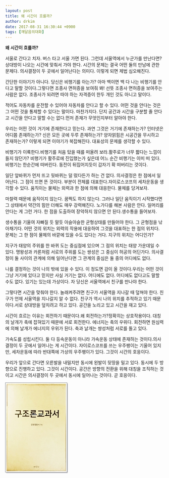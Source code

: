 ```yaml
---
layout: post
title: 왜 시간이 흐를까?
author: drkim
date: 2017-08-31 16:30:44 +0900
tags: [깨달음의대화]
---
```


**왜 시간이 흐를까?**

  


서울로 간다고 치자. 버스 타고 서울 가면 된다. 그런데 서울역에서 누군가를 만난다면? 상대방이 나오는 시간에 맞춰서 가야 한다. 시간의 문제는 결국 어떤 둘의 만남에 관한 문제다. 의사결정이 두 곳에서 일어난다는 의미다. 이렇게 되면 제법 심오해진다.

  


간단한 이야기가 아니다. 당신은 비행기를 아는가? 아마 백이면 백 다 나는 비행기를 안다고 말할 것이다.그렇다면 조종사 면허증을 보여줘 봐! 선뜻 조종사 면허증을 보여주는 사람은 없다. 조종사가 되려면 따야 하는 자격증이 한두 개인 것도 아니고 말이다.

  


적어도 자동차를 운전할 수 있어야 자동차를 안다고 할 수 있다. 어떤 것을 안다는 것은 그 어떤 것을 통제할 수 있다는 말이다. 마찬가지다. 단지 공간과 시간을 구분할 줄 안다고 시간을 안다고 말할 수는 없다.먼저 존재가 무엇인지부터 알아야 한다.

  


우리는 어떤 것이 거기에 존재한다고 믿는다. 과연 그것은 거기에 존재하는가? 인터넷은 어디쯤 존재하는가? 신은 모든 곳에 두루 존재하는가? 양자얽힘은 시공간을 무시하고 존재하는가? 이렇게 되면 이야기가 복잡해진다. 대표성의 문제를 생각할 수 있다.

  


비행기가 이륙한다.비행기를 처음 탔을 때를 떠올려 보라.활주로가 너무 짧다는 느낌이 들지 않던가? 비행기가 활주로에 진입했는가 싶은데 어느 순간 비행기는 이미 떠 있다. 비행기는 한순간에 떠버린다. 동전이 뒤집어지듯이 갑자기 확 떠버리는 것이다.

  


일단 앞바퀴가 먼저 뜨고 뒷바퀴는 덜 떴다든가 하는 건 없다. 의사결정은 한 점에서 일어난다. 그 점이 뜨면 뜬 것이다. 부분이 전체를 대표한다.자이로스코프의 세차운동을 생각할 수 있다. 움직이는 물체는 외력과 한 점에 의해 대응한다. 물체를 당겨보자.

  


마찰력 때문에 움직이지 않는다. 꿈쩍도 하지 않는다. 그러나 일단 움직이기 시작했다면 그 상태에서 약간의 힘만 더해도 매우 강력해진다. 노가다를 해본 사람은 안다. 일머리를 안다는 게 그런 거다. 한 점을 도출하여 장악하지 않으면 안 된다.생수통을 들어보자.

  


생수통을 기울여 자빠질 듯 말듯 아슬아슬한 균형상태를 만들어야 한다. 그 균형점을 낚아채기다. 어떤 것의 위치는 외력의 작용에 대응하여 그것을 대표하는 한 점의 위치다. 문제는 그 한 점이 물체의 바깥에 있을 수도 있다는 거다. 지구의 위치는 어디인가?

  


지구가 태양의 주위를 한 바퀴 도는 중심점에 있으며 그 점의 위치는 태양 가운데일 수 있다. 명왕성과 카론처럼 서로의 주위를 도는 쌍성은 그 중심이 허공의 어딘가다. 의사결정이 둘 사이의 관계에 의해 일어난다면 그 관계의 중심은 둘 중의 어디에도 없다.

  


나를 결정하는 것이 나의 밖에 있을 수 있다. 이 정도면 감이 올 것이다.우리는 어떤 것이 그냥 거기에 있다고 믿지만 사실 거기는 없다. 어디에도 없다. 어디에도 없다고도 말할 수도 없다. 있기는 있는데 가상이다. 자 당신은 서울역에서 친구를 만나야 한다.

  


그렇다면 시간을 맞춰야 한다. 놀래켜주려면 친구가 서울역을 지나갈 때 덮쳐야 한다. 친구가 언제 서울역을 지나갈지 알 수 없다. 친구가 역시 나의 위치를 추적하고 있기 때문이다.서로 상대방을 덮치려고 하고 있다. 공간을 노리고 있고 시간을 재고 있다.

  


시간이 흐르는 이유는 회전하기 때문이다.왜 회전하는가?정확히는 상호작용이다. 대칭의 날개가 축에 잡혀있기 때문에 서로 회전한다. 에너지는 축의 우위다. 회전하면 원심력에 의해 날개가 에너지의 우위가 된다. 축과 날개는 쌍성처럼 서로를 돌고 있다.

  


가속도를 성립시킨다. 둘 다 등속운동이 아니라 가속운동 상태에 존재하는 것이다.의사결정이 두 곳에서 일어나는 게 시간이다. 자이로스코프를 쓰는 우주팽이는 기울어 있지만, 세차운동에 따라 반대쪽에 가상의 우주팽이가 있다. 그것이 시간의 호응이다.

  


우리가 앞으로 간다면 오른발을 내밀지만 동시에 왼발이 뒷땅을 밀고 있다. 동시에 두 방향으로 진행하고 있다. 그것이 시간이다. 공간은 방향의 전환을 위해 대칭을 조직하는 것이고 시간은 의사결정이 두 곳에서 동시에 일어나는 것이다. 곧 호응이다.

  



![](/files/attach/images/198/551/880/0.jpg)